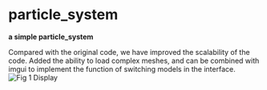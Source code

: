 # particle_system
**a simple particle_system**</p>
Compared with the original code, we have improved the scalability of the code. Added the ability to load complex meshes, and can be combined with imgui to implement the function of switching models in the interface.
![Fig 1 Display](asset/bunny.gif "Magic Gardens")
